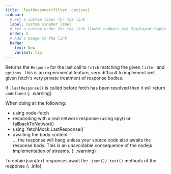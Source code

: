 ```yaml
---
title: .lastResponse(filter, options)
sidebar:
  # Set a custom label for the link
  label: Custom sidebar label
  # Set a custom order for the link (lower numbers are displayed higher up)
  order: 2
  # Add a badge to the link
  badge:
    text: New
    variant: tip
---
```

Returns the `Response` for the last call to `fetch` matching the given `filter` and `options`. This is an experimental feature, very difficult to implement well given fetch's very private treatment of response bodies. 

If `.lastResponse()` is called before fetch has been resolved then it will return `undefined`
{: .warning} 

  When doing all the following:
  - using node-fetch
  - responding with a real network response (using spy() or fallbackToNetwork)
  - using \`fetchMock.LastResponse()\`
  - awaiting the body content  
  ... the response will hang unless your source code also awaits the response body.
  This is an unavoidable consequence of the nodejs implementation of streams.
{: .warning} 

To obtain json/text responses await the `.json()/.text()` methods of the response
{: .info}
